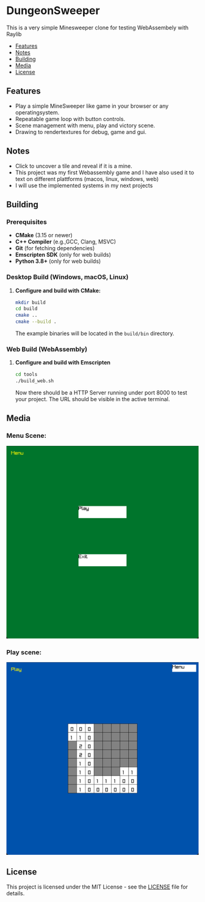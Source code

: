 # DungeonSweeper
This is a very simple Minesweeper clone for testing WebAssembely with Raylib

* [Features](#features)
* [Notes](#notes)
* [Building](#building)
* [Media](#media)
* [License](#license)

## Features
* Play a simple MineSweeper like game in your browser or any operatingsystem.
* Repeatable game loop with button controls.
* Scene management with menu, play and victory scene.
* Drawing to rendertextures for debug, game and gui.

## Notes
* Click to uncover a tile and reveal if it is a mine.
* This project was my first Webassembly game and I have also used it to text on different plattforms (macos, linux, windows, web)
* I will use the implemented systems in my next projects

## Building

### Prerequisites
* **CMake** (3.15 or newer)
* **C++ Compiler** (e.g.,GCC, Clang, MSVC)
* **Git** (for fetching dependencies)
* **Emscripten SDK** (only for web builds)
* **Python 3.8+** (only for web builds)

### Desktop Build (Windows, macOS, Linux)
1. **Configure and build with CMake:**
    ```bash
    mkdir build
    cd build
    cmake ..
    cmake --build .
    ```
    The example binaries will be located in the `build/bin` directory.

### Web Build (WebAssembly)
1.  **Configure and build with Emscripten**
    ```bash
    cd tools
    ./build_web.sh
    ```
    Now there should be a HTTP Server running under port 8000 to test your project. The URL should be visible in the active terminal.

## Media
### Menu Scene:
![menu_scene](media/menu.png)

### Play scene:
![play_scene](media/play.png)

## License
This project is licensed under the MIT License - see the [LICENSE](LICENSE) file for details.
